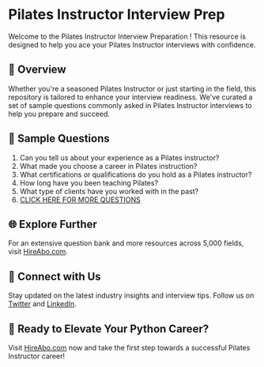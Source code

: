 # Pilates Instructor Interview Prep

Welcome to the Pilates Instructor Interview Preparation ! This resource is designed to help you ace your Pilates Instructor interviews with confidence.

## 🚀 Overview

Whether you're a seasoned Pilates Instructor or just starting in the field, this repository is tailored to enhance your interview readiness. We've curated a set of sample questions commonly asked in Pilates Instructor interviews to help you prepare and succeed.

## 📝 Sample Questions

1. Can you tell us about your experience as a Pilates instructor?
2. What made you choose a career in Pilates instruction?
3. What certifications or qualifications do you hold as a Pilates instructor?
4. How long have you been teaching Pilates?
5. What type of clients have you worked with in the past?
6. [CLICK HERE FOR MORE QUESTIONS](https://hireabo.com/job/15_0_41/Pilates%20Instructor)

## 🌐 Explore Further

For an extensive question bank and more resources across 5,000 fields, visit [HireAbo.com](https://www.hireabo.com).

## 📱 Connect with Us

Stay updated on the latest industry insights and interview tips. Follow us on [Twitter](https://twitter.com/hireabo) and [LinkedIn](https://www.linkedin.com/in/hire-abo-3609972a8/).

## 🚀 Ready to Elevate Your Python Career?

Visit [HireAbo.com](https://www.hireabo.com) now and take the first step towards a successful Pilates Instructor career!